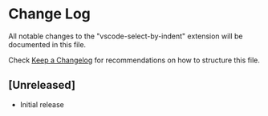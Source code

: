 # Change Log

All notable changes to the "vscode-select-by-indent" extension will be documented in this file.

Check [Keep a Changelog](http://keepachangelog.com/) for recommendations on how to structure this file.

## [Unreleased]

- Initial release